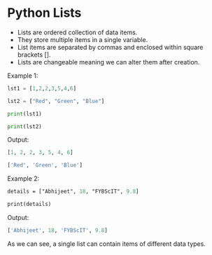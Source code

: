 # Python Lists

- Lists are ordered collection of data items.
- They store multiple items in a single variable.
- List items are separated by commas and enclosed within square brackets [].
- Lists are changeable meaning we can alter them after creation.

Example 1:

```py
lst1 = [1,2,2,3,5,4,6]

lst2 = ["Red", "Green", "Blue"]

print(lst1)

print(lst2)
```

Output:

```p
[1, 2, 2, 3, 5, 4, 6]

['Red', 'Green', 'Blue']
```

Example 2:

```p
details = ["Abhijeet", 18, "FYBScIT", 9.8]

print(details)
```

Output:

```p
['Abhijeet', 18, 'FYBScIT', 9.8]
```

As we can see, a single list can contain items of different data types.
